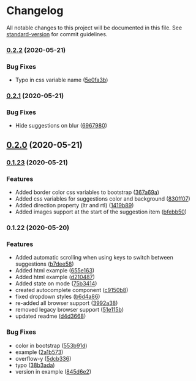 # Changelog

All notable changes to this project will be documented in this file. See [standard-version](https://github.com/conventional-changelog/standard-version) for commit guidelines.

### [0.2.2](https://github.com/hsnbrji/html-autocomplete/compare/v0.2.1...v0.2.2) (2020-05-21)


### Bug Fixes

* Typo in css variable name ([5e0fa3b](https://github.com/hsnbrji/html-autocomplete/commit/5e0fa3bf0b948bbeecbfc531d053ba5d95c680a0))

### [0.2.1](https://github.com/hsnbrji/html-autocomplete/compare/v0.2.0...v0.2.1) (2020-05-21)


### Bug Fixes

* Hide suggestions on blur ([6967980](https://github.com/hsnbrji/html-autocomplete/commit/6967980c87926f735a7972b875295b8ff088b411))

## [0.2.0](https://github.com/hsnbrji/html-autocomplete/compare/v0.1.23...v0.2.0) (2020-05-21)

### [0.1.23](https://github.com/hsnbrji/html-autocomplete/compare/v0.1.22...v0.1.23) (2020-05-21)


### Features

* Added border color css variables to bootstrap ([367a69a](https://github.com/hsnbrji/html-autocomplete/commit/367a69a80b24fb7457f9a7779c6a7f7586fcb25e))
* Added css variables for suggestions color and background ([830ff07](https://github.com/hsnbrji/html-autocomplete/commit/830ff073e015ed475a2ee4f0a42e079f81ad0e96))
* Added direction property (ltr and rtl) ([1419b89](https://github.com/hsnbrji/html-autocomplete/commit/1419b89be944b8a8e353801103de4bd6508d5432))
* Added images support at the start of the suggestion item ([bfebb50](https://github.com/hsnbrji/html-autocomplete/commit/bfebb502cb5c9ec52ad06d286a3c7f0595b5e0b5))

### 0.1.22 (2020-05-20)


### Features

* Added automatic scrolling when using keys to switch between suggestions ([b7dee58](https://github.com/hsnbrji/html-autocomplete/commit/b7dee588812b6a6d41fb25b31f7fa0abb74ddbaf))
* Added html example ([655e163](https://github.com/hsnbrji/html-autocomplete/commit/655e163fd20a249baa810826547f6a7bfa84a749))
* Added html example ([d210487](https://github.com/hsnbrji/html-autocomplete/commit/d2104870fbe890b38050f43fbbb1d827b81aa97f))
* Added state on mode ([75b3414](https://github.com/hsnbrji/html-autocomplete/commit/75b3414c785b2ba9fd586ef89de49c29a17cf597))
* created autocomplete component ([c9150b8](https://github.com/hsnbrji/html-autocomplete/commit/c9150b81be03e0bad9667d5ef1e24cc8e683a767))
* fixed dropdown styles ([b6d4a86](https://github.com/hsnbrji/html-autocomplete/commit/b6d4a8634188db49649beb94c2c8f145e192a7b5))
* re-added all browser support ([3992a38](https://github.com/hsnbrji/html-autocomplete/commit/3992a382e0ffa2f0f555d4a7c3b9aeac7ef5345e))
* removed legacy browser support ([51e115b](https://github.com/hsnbrji/html-autocomplete/commit/51e115b617007fbf9f1f34a1b8b14093a46e9d18))
* updated readme ([d4d3668](https://github.com/hsnbrji/html-autocomplete/commit/d4d36681d3046d97e267275eec83d5fc6be9809d))


### Bug Fixes

* color in bootstrap ([553b91d](https://github.com/hsnbrji/html-autocomplete/commit/553b91d35d6a0beb899e92370103677967b0005b))
* example ([2a1b573](https://github.com/hsnbrji/html-autocomplete/commit/2a1b573c3e7d3d0bd5981c4942e98377ded36055))
* overflow-y ([5dcb336](https://github.com/hsnbrji/html-autocomplete/commit/5dcb336853da18313aec50e34c8d1d64b5d59d9c))
* typo ([38b3ada](https://github.com/hsnbrji/html-autocomplete/commit/38b3ada64ed1752336ee1351ed9a6802c3d65baa))
* version in example ([845d6e2](https://github.com/hsnbrji/html-autocomplete/commit/845d6e2bb5a29a71b11b8c8bc8f5db2d48f9701a))
